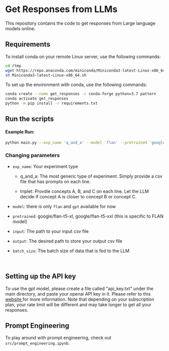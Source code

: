 #  Get Responses from LLMs

This repository contains the code to get responses from Large language models online.

## Requirements

To install conda on your remote Linux server, use the following commands:

```sh
cd /tmp
wget https://repo.anaconda.com/miniconda/Miniconda3-latest-Linux-x86_64.sh
sh Miniconda3-latest-Linux-x86_64.sh
```

To set up the environment with conda, use the following commands:

```sh
conda create --name get_responses -c conda-forge python=3.7 pattern
conda activate get_responses
python -m pip install -r requirements.txt
```

## Run the scripts

#### Example Run:

```sh
python main.py --exp_name 'q_and_a' --model 'flan' --pretrained 'google/flan-t5-xl' --input './samples/q_and_a_sample_prompt.csv' --output './samples/q_and_a_sample_response.csv' --batch_size 256
```
### Changing parameters

- `exp_name`: Your experiment type

    - q_and_a: The most generic type of experiment. Simply provide a csv file that has prompts on each line.  

    - triplet: Provdie concepts A, B, and C on each line. Let the LLM decide if concept A is closer to concept B or concept C.

- `model`: there is only `flan` and `gpt` available for now

- `pretrained`: google/flan-t5-xl, google/flan-t5-xxl (this is specific to FLAN model)

- `input`: The path to your input csv file

- `output`: The desired path to store your output csv file

- `batch_size`: The batch size of data that is fed to the LLM

<br>

## Setting up the API key 

To use the gpt model, please create a file called "api_key.txt" under the main directory, and paste your openai API key in it. Please refer to this <a href = "https://www.educative.io/courses/open-ai-api-natural-language-processing-python/7DxorX8xA0O"> website </a> for more information. Note that depending on your subscription plan, your rate limit will be different and may take longer to get all your responses.  

## Prompt Engineering

To play around with prompt engineering, check out `src/prompt_engineering.ipynb`.